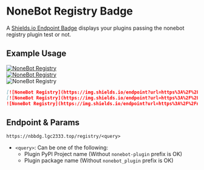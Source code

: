 # NoneBot Registry Badge

A [Shields.io Endpoint Badge](https://shields.io/badges/endpoint-badge) displays your plugins passing the nonebot registry plugin test or not.

## Example Usage

[![NoneBot Registry](https://img.shields.io/endpoint?url=https%3A%2F%2Fnbbdg.lgc2333.top%2Fregistry%2Fnonebot-plugin-picstatus)](https://registry.nonebot.dev/plugin/nonebot-plugin-picstatus:nonebot_plugin_picstatus)  
[![NoneBot Registry](https://img.shields.io/endpoint?url=https%3A%2F%2Fnbbdg.lgc2333.top%2Fregistry%2Fharuka-bot)](https://registry.nonebot.dev/plugin/haruka-bot:haruka_bot)  
![NoneBot Registry](https://img.shields.io/endpoint?url=https%3A%2F%2Fnbbdg.lgc2333.top%2Fregistry%2Fundefined)

```markdown
[![NoneBot Registry](https://img.shields.io/endpoint?url=https%3A%2F%2Fnbbdg.lgc2333.top%2Fregistry%2Fnonebot-plugin-picstatus)](https://registry.nonebot.dev/plugin/nonebot-plugin-picstatus:nonebot_plugin_picstatus)  
[![NoneBot Registry](https://img.shields.io/endpoint?url=https%3A%2F%2Fnbbdg.lgc2333.top%2Fregistry%2Fharuka-bot)](https://registry.nonebot.dev/plugin/haruka-bot:haruka_bot)  
![NoneBot Registry](https://img.shields.io/endpoint?url=https%3A%2F%2Fnbbdg.lgc2333.top%2Fregistry%2Fundefined)
```

## Endpoint & Params

```plaintext
https://nbbdg.lgc2333.top/registry/<query>
```

- `<query>`: Can be one of the following:
  - Plugin PyPI Project name (Without `nonebot-plugin` prefix is OK)
  - Plugin package name (Without `nonebot_plugin` prefix is OK)
